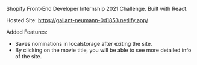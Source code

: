 Shopify Front-End Developer Internship 2021 Challenge. Built with React.

Hosted Site: https://gallant-neumann-0d1853.netlify.app/

Added Features:
- Saves nominations in localstorage after exiting the site.
- By clicking on the movie title, you will be able to see more detailed info of the site.
